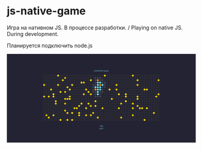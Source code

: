 # js-native-game
Игра на нативном JS. В процессе разработки. / Playing on native JS. During development.

Планируется подключить node.js


![Игра на native JS](js-game.png "Игра на native JS")